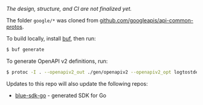 _The design, structure, and CI are not finalized yet._

The folder `google/*` was cloned from [github.com/googleapis/api-common-protos](https://github.com/googleapis/api-common-protos).

To build locally, install [buf](https://docs.buf.build/), then run:
```bash
$ buf generate
```

To generate OpenAPI v2 definitions, run:
```bash
$ protoc -I . --openapiv2_out ./gen/openapiv2 --openapiv2_opt logtostderr=true svc/v1/file.proto
```

Updates to this repo will also update the following repos:
* [blue-sdk-go](https://github.com/alphauslabs/blue-sdk-go) - generated SDK for Go
